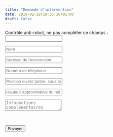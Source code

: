 ```yaml
---
title: "Demande d'intervention"
date: 2019-02-18T19:36:10+01:00
draft: false
---
```


<div class="contact_form_page">		
    <form name="intervention" method="POST" data-netlify="true" data-netlify-recaptcha="true" action="/intervention/success">
    	<p class="hidden">
   			<label>Contrôle anti-robot, ne pas compléter ce champs : <input name="bot-field" /></label>
  		</p>
	   	<p><input type="text" name="name" id="c_name" placeholder="Nom" value="" class="col-xs-12 transition" required></p>
	   	<p><input type="text" name="name" id="c_address" placeholder="Adresse de l'intervention" value="" class="col-xs-12 transition" required></p>
	   	<p><input type="text" name="name" id="c_phone" placeholder="Numéro de téléphone" value="" class="col-xs-12 transition" required></p>
	   	<p><input type="text" name="name" id="c_nest" placeholder="Position du nid (arbre, sous toiture, cheminée, ...)" value="" class="col-xs-12 transition"></p>
	   	<p><input type="text" name="name" id="c_height" placeholder="Hauteur approximative du nid (hauteur d'homme, 5m, 10m, 15m)" value="" class="col-xs-12 transition"></p>
		<p><textarea name="message" id="c_message" class="col-xs-12 transition" placeholder="Informations complémentaires (dénomination professionnelle, n° de forfait pour les administrations, particularités, ...)"></textarea></p>
		<div class="col-xs-12" style="padding-bottom:20px;">
			<div data-netlify-recaptcha="true" ></div>
		</div>
		<p><button type="submit" id="c_send" class="btn btn-block btn-primary">Envoyer</button></p>
	</form>
</div>
